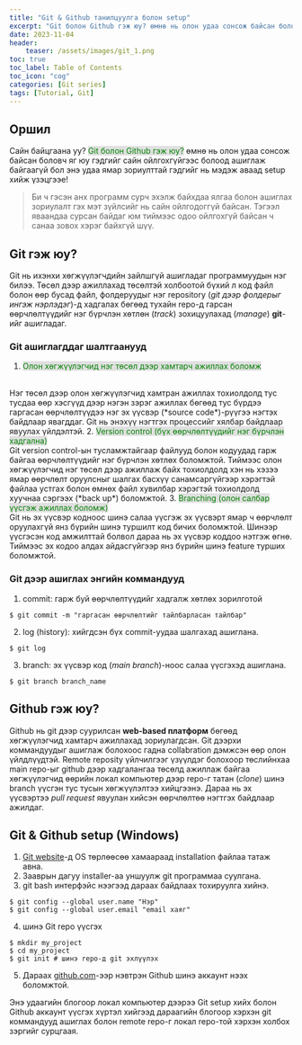 ```yaml
---
title: "Git & Github танилцуулга болон setup"
excerpt: "Git болон Github гэж юу? өмнө нь олон удаа сонсож байсан боловч ашиглаж байгаагүй бол энэ удаагийн блогоор хамтдаа сурцгаая!"
date: 2023-11-04
header:
    teaser: /assets/images/git_1.png
toc: true
toc_label: Table of Contents
toc_icon: "cog"
categories: [Git series]
tags: [Tutorial, Git]
---
```

## Оршил
Сайн байцгаана уу? <span style="background-color: #e0e0e0; color: green;">Git болон Github гэж юу?</span> өмнө нь олон удаа сонсож байсан боловч яг юу гэдгийг сайн ойлгохгүйгээс болоод ашиглаж байгаагүй бол энэ удаа ямар зориулттай гэдгийг нь мэдэж аваад setup хийж үзэцгээе! 
> Би ч гэсэн анх программ сурч эхэлж байхдаа ялгаа болон ашиглах зориулалт гэх мэт зүйлсийг нь сайн ойлгодоггүй байсан. Тэгээл яваандаа сурсан байдаг юм тиймээс одоо ойлгохгүй байсан ч санаа зовох хэрэг байхгүй шүү. 

## Git гэж юу?
Git нь ихэнхи хөгжүүлэгчдийн зайлшгүй ашигладаг программуудын нэг билээ. Төсөл дээр ажиллахад төсөлтэй холбоотой бүхий л код файл болон өөр бусад файл, фолдеруудыг нэг repository (*git дээр фолдерыг ингэж нэрлэдэг*)-д хадгалах бөгөөд тухайн repo-д гарсан өөрчлөлтүүдийг нэг бүрчлэн хөтлөн (*track*) зохицуулахад (*manage*) **git**-ийг ашигладаг. 
### Git ашиглагддаг шалтгаанууд
1. <span style="background-color: #e0e0e0; color: green;">Олон хөгжүүлэгчид нэг төсөл дээр хамтарч ажиллах боломж</span>
<br>
Нэг төсөл дээр олон хөгжүүлэгчид хамтран ажиллах тохиолдолд тус тусдаа өөр хэсгүүд дээр нэгэн зэрэг ажиллах бөгөөд тус бүрдээ гаргасан өөрчлөлтүүдээ нэг эх үүсвэр (*source code*)-рүүгээ нэгтэх байдлаар явагддаг. Git нь энэхүү нэгтгэх процессийг хялбар байдлаар явуулах үйлдэлтэй.
2. <span style="background-color: #e0e0e0; color: green;">Version control (бүх өөрчлөлтүүдийг нэг бүрчлэн хадгална)</span>
<br>
Git version control-ын тусламжтайгаар файлууд болон кодуудад гарж байгаа өөрчлөлтүүдийг нэг бүрчлэн хөтлөх боломжтой. Тиймээс олон хөгжүүлэгчид нэг төсөл дээр ажиллаж байх тохиолдолд хэн нь хэзээ ямар өөрчлөлт оруулсныг шалгах басхүү санамсаргүйгээр хэрэгтэй файлаа устгах болон өмнөх файл хувилбар хэрэгтэй тохиолдолд хуучнаа сэргээх (*back up*) боломжтой. 
3. <span style="background-color: #e0e0e0; color: green;">Branching (олон салбар үүсгэж ажиллах боломж)</span>
<br>
Git нь эх үүсвэр кодноос шинэ салаа үүсгэж эх үүсвэрт ямар ч өөрчлөлт оруулахгүй янз бүрийн шинэ туршилт код бичих боломжтой. Шинээр үүсгэсэн код амжилттай болвол дараа нь эх үүсвэр коддоо нэтгэж өгнө. Тиймээс эх кодоо алдах айдасгүйгээр янз бүрийн шинэ feature турших боломжтой.

### Git дээр ашиглах энгийн коммандууд
1. commit: гарж буй өөрчлөлтүүдийг хадгалж хөтлөх зорилготой
```shell
$ git commit -m "гаргасан өөрчлөлтийг тайлбарласан тайлбар"
```
2. log (history): хийгдсэн бүх commit-уудаа шалгахад ашиглана.
```shell
$ git log
```
3. branch: эх үүсвэр код (*main branch*)-ноос салаа үүсгэхэд ашиглана.
```shell
$ git branch branch_name
```

## Github гэж юу?
Github нь git дээр суурилсан **web-based платформ** бөгөөд хөгжүүлэгчид хамтарч ажиллахад зориулагдсан. Git дээрхи коммандуудыг ашиглаж болохоос гадна collabration дэмжсэн өөр олон үйлдлүүдтэй. Remote reposity үйлчилгээг үзүүлдэг болохоор төслийнхаа main repo-ыг github дээр хадгалангаа төсөлд ажиллаж байгаа хөгжүүлэгчид өөрийн локал компьютер дээр repo-г татан (*clone*) шинэ branch үүсгэн тус тусын хөгжүүлэлтээ хийцгээнэ. Дараа нь эх үүсвэртээ *pull request* явуулан хийсэн өөрчлөлтөө нэгтгэх байдлаар ажилдаг.

## Git & Github setup (Windows)
1. [Git website](https://git-scm.com/downloads)-д OS төрлөөсөө хамаараад installation файлаа татаж авна.
2. Зааврын дагуу installer-аа уншуулж git программаа суулгана.
3. git bash интерфэйс нээгээд дараах байдлаах тохируулга хийнэ.
```shell
$ git config --global user.name "Нэр"
$ git config --global user.email "email хаяг"
```
4. шинэ Git repo үүсгэх 
```shell
$ mkdir my_project
$ cd my_project
$ git init # шинэ repo-д git эхлүүлэх
```
5. Дараах [github.com](https://github.com/)-ээр нэвтрэн Github шинэ аккаунт нээх боломжтой.

Энэ удаагийн блогоор локал компьютер дээрээ Git setup хийх болон Github аккаунт үүсгэх хүртэл хийгээд дараагийн блогоор хэрхэн git коммандууд ашиглах болон remote repo-г локал repo-той хэрхэн холбох зэргийг сурцгаая.

